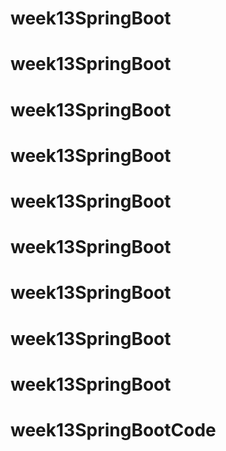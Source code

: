 # week13SpringBoot
# week13SpringBoot
# week13SpringBoot
# week13SpringBoot
# week13SpringBoot
# week13SpringBoot
# week13SpringBoot
# week13SpringBoot
# week13SpringBoot
# week13SpringBootCode
